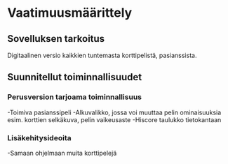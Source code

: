 # Vaatimuusmäärittely

## Sovelluksen tarkoitus

Digitaalinen versio kaikkien tuntemasta korttipelistä, pasianssista.

## Suunnitellut toiminnallisuudet

### Perusversion tarjoama toiminnallisuus

-Toimiva pasianssipeli
-Alkuvalikko, jossa voi muuttaa pelin ominaisuuksia esim. korttien selkäkuva, pelin vaikeusaste
-Hiscore taulukko tietokantaan

### Lisäkehitysideoita

-Samaan ohjelmaan muita korttipelejä
